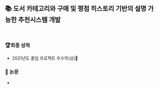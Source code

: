 ## 📚 도서 카테고리와 구매 및 평점 히스토리 기반의 설명 가능한 추천시스템 개발
<br>

### 🏆최종 성적
- 2021년도 졸업 프로젝트 우수작(상)🥇

### 📃 논문
- 
